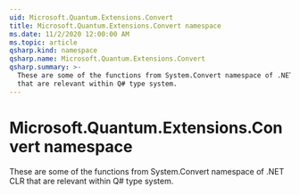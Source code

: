 ```yaml
---
uid: Microsoft.Quantum.Extensions.Convert
title: Microsoft.Quantum.Extensions.Convert namespace
ms.date: 11/2/2020 12:00:00 AM
ms.topic: article
qsharp.kind: namespace
qsharp.name: Microsoft.Quantum.Extensions.Convert
qsharp.summary: >-
  These are some of the functions from System.Convert namespace of .NET CLR
  that are relevant within Q# type system.
---
```


# Microsoft.Quantum.Extensions.Convert namespace

These are some of the functions from System.Convert namespace of .NET CLRthat are relevant within Q# type system.

